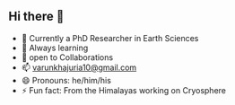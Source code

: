 ## Hi there 👋
- 🔭 Currently a PhD Researcher in Earth Sciences 
- 🌱 Always learning
- 👯 open to Collaborations 
- 📫 varunkhajuria10@gmail.com
- 😄 Pronouns: he/him/his
- ⚡ Fun fact: From the Himalayas working on Cryosphere

<!--
**varunkhajuria10/varunkhajuria10** is a ✨ _special_ ✨ repository because its `README.md` (this file) appears on your GitHub profile.

- 🔭 Currently a PhD Researcher in Earth Sciences 
- 🌱 Always learning
- 👯 open to colloborations 
- 📫 varunkhajuria10@gmail.com
- 😄 Pronouns: he/him/his
- ⚡ Fun fact: From the Himalayas working on Cryosphere 
-->
